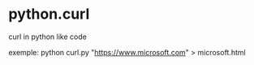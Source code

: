 # python.curl
curl in python like code

exemple:
python curl.py "https://www.microsoft.com" > microsoft.html
